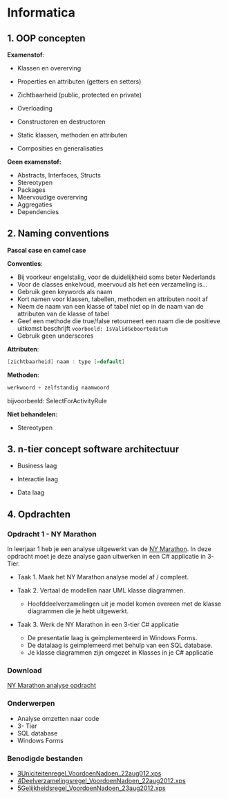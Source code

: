 # Informatica

## 1. OOP concepten

__Examenstof__:
- Klassen en overerving
- Properties en attributen (getters en setters)
- Zichtbaarheid (public, protected en private)
- Overloading
- Constructoren en destructoren

- Static klassen, methoden en attributen

- Composities en generalisaties

__Geen examenstof:__
- Abstracts, Interfaces, Structs
- Stereotypen
- Packages
- Meervoudige overerving
- Aggregaties
- Dependencies

## 2. Naming conventions

__Pascal case en camel case__

__Conventies__:
-   Bij voorkeur engelstalig, voor de duidelijkheid soms beter Nederlands
-   Voor de classes enkelvoud, meervoud als het een verzameling is...
-   Gebruik geen keywords als naam
-   Kort namen voor klassen, tabellen, methoden en attributen nooit af
-   Neem de naam van een klasse of tabel niet op in de naam van de attributen van de klasse of tabel
-   Geef een methode die true/false retourneert een naam die de positieve uitkomst beschrijft
```voorbeeld: IsValidGeboortedatum```
-   Gebruik geen underscores

__Attributen__:

~~~c#
[zichtbaarheid] naam : type [=default]
~~~

__Methoden__:
~~~c#
werkwoord + zelfstandig naamwoord
~~~
bijvoorbeeld: SelectForActivityRule

__Niet behandelen:__
- Stereotypen

## 3. n-tier concept software architectuur

- Business laag

- Interactie laag

- Data laag


## 4. Opdrachten ##


### Opdracht 1 - NY Marathon ###


In leerjaar 1 heb je een analyse uitgewerkt van de [NY Marathon](https://elo.kw1c.nl/CMS/Studie/811%20ICT-Academie/811%20VakkenInhoud/%5BB.01%20ANA%5D%20Analyseren/25187%20%C2%A0%20Applicatie-%20en%20mediaontwikkelaar/Periode%2004/Productie/02.%20Opdrachten/1b_NYCMarathon_VN_21aug2012.docx). In deze opdracht moet je deze analyse gaan uitwerken in een C# applicatie in 3-Tier.

- Taak 1. Maak het NY Marathon analyse model af / compleet.

- Taak 2. Vertaal de modellen naar UML klasse diagrammen.
  * Hoofddeelverzamelingen uit je model komen overeen met de klasse diagrammen die je hebt uitgewerkt.

- Taak 3. Werk de NY Marathon in een 3-tier C# applicatie

  * De presentatie laag is geimplementeerd in Windows Forms.
  * De datalaag is geimplemeerd met behulp van een SQL database.
  * Je klasse diagrammen zijn omgezet in Klasses in je C# applicatie

### Download
[NY Marathon analyse opdracht](https://elo.kw1c.nl/CMS/Studie/811%20ICT-Academie/811%20VakkenInhoud/%5BB.01%20ANA%5D%20Analyseren/25187%20%C2%A0%20Applicatie-%20en%20mediaontwikkelaar/Periode%2004/Productie/02.%20Opdrachten/1b_NYCMarathon_VN_21aug2012.docx)

### Onderwerpen
- Analyse omzetten naar code
- 3- Tier
- SQL database 
- Windows Forms

### Benodigde bestanden
- [3Uniciteitenregel_VoordoenNadoen_22aug012.xps](https://elo.kw1c.nl/CMS/Studie/811%20ICT-Academie/811%20VakkenInhoud/%5BB.01%20ANA%5D%20Analyseren/25187%20%C2%A0%20Applicatie-%20en%20mediaontwikkelaar/Periode%2004/Productie/01.%20Reader/3Uniciteitenregel_VoordoenNadoen_14april2011.xps)
- [4Deelverzamelingsregel_VoordoenNadoen_22aug2012.xps](https://elo.kw1c.nl/CMS/Studie/811%20ICT-Academie/811%20VakkenInhoud/%5BB.01%20ANA%5D%20Analyseren/25187%20%C2%A0%20Applicatie-%20en%20mediaontwikkelaar/Periode%2004/Productie/01.%20Reader/4Deelverzamelingsregel_VoordoenNadoen_15april2011.xps)
- [5Gelijkheidsregel_VoordoenNadoen_23aug2012.xps](https://elo.kw1c.nl/CMS/Studie/811%20ICT-Academie/811%20VakkenInhoud/%5BB.01%20ANA%5D%20Analyseren/25187%20%C2%A0%20Applicatie-%20en%20mediaontwikkelaar/Periode%2004/Productie/01.%20Reader/5Gelijkheidsregel_VoordoenNadoen_19jan2012.xps)
